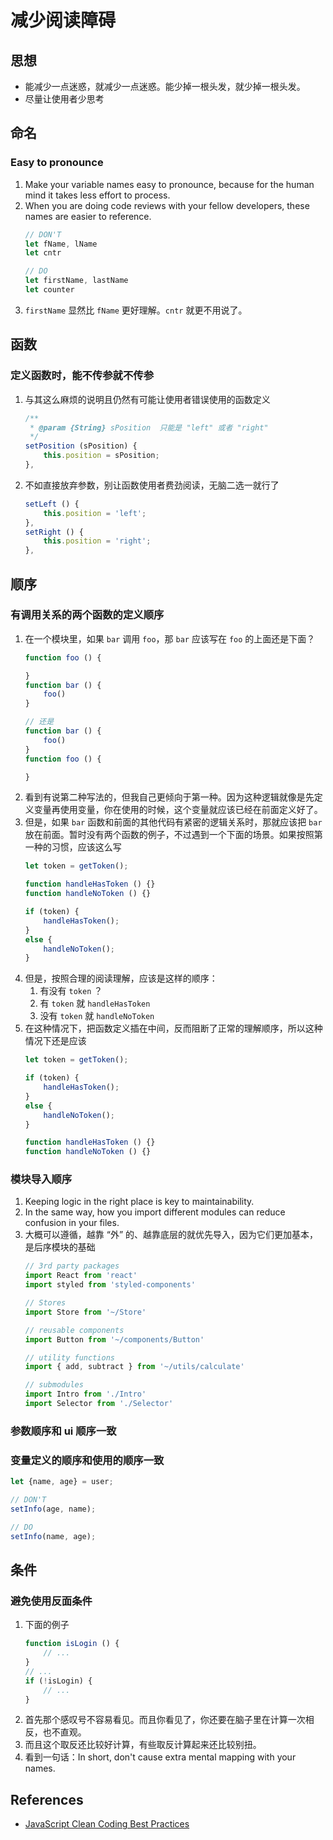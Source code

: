 # 减少阅读障碍


## 思想
* 能减少一点迷惑，就减少一点迷惑。能少掉一根头发，就少掉一根头发。
* 尽量让使用者少思考


## 命名
### Easy to pronounce
1. Make your variable names easy to pronounce, because for the human mind it takes less effort to process.
2. When you are doing code reviews with your fellow developers, these names are easier to reference.
    ```js
    // DON'T
    let fName, lName
    let cntr

    // DO
    let firstName, lastName
    let counter
    ```
3. `firstName` 显然比 `fName` 更好理解。`cntr` 就更不用说了。


## 函数
### 定义函数时，能不传参就不传参
1. 与其这么麻烦的说明且仍然有可能让使用者错误使用的函数定义
    ```js
    /**
     * @param {String} sPosition  只能是 "left" 或者 "right"
     */
    setPosition (sPosition) {
        this.position = sPosition;
    },
    ```
2. 不如直接放弃参数，别让函数使用者费劲阅读，无脑二选一就行了
    ```js
    setLeft () {
        this.position = 'left';
    },
    setRight () {
        this.position = 'right';
    },
    ```


## 顺序
### 有调用关系的两个函数的定义顺序
1. 在一个模块里，如果 `bar` 调用 `foo`，那 `bar` 应该写在 `foo` 的上面还是下面？
    ```js
    function foo () {

    }
    function bar () {
        foo()
    }

    // 还是
    function bar () {
        foo()
    }
    function foo () {

    }
2. 看到有说第二种写法的，但我自己更倾向于第一种。因为这种逻辑就像是先定义变量再使用变量，你在使用的时候，这个变量就应该已经在前面定义好了。
3. 但是，如果 `bar` 函数和前面的其他代码有紧密的逻辑关系时，那就应该把 `bar` 放在前面。暂时没有两个函数的例子，不过遇到一个下面的场景。如果按照第一种的习惯，应该这么写
    ```js
    let token = getToken();

    function handleHasToken () {}
    function handleNoToken () {}

    if (token) {
        handleHasToken();
    }
    else {
        handleNoToken();
    }
    ```
4. 但是，按照合理的阅读理解，应该是这样的顺序：
    1. 有没有 `token` ？
    2. 有 `token` 就 `handleHasToken`
    3. 没有 `token` 就 `handleNoToken`
5. 在这种情况下，把函数定义插在中间，反而阻断了正常的理解顺序，所以这种情况下还是应该
    ```js
    let token = getToken();

    if (token) {
        handleHasToken();
    }
    else {
        handleNoToken();
    }

    function handleHasToken () {}
    function handleNoToken () {}
    ```

### 模块导入顺序
1. Keeping logic in the right place is key to maintainability. 
2. In the same way, how you import different modules can reduce confusion in your files. 
3. 大概可以遵循，越靠 “外” 的、越靠底层的就优先导入，因为它们更加基本，是后序模块的基础
    ```js
    // 3rd party packages
    import React from 'react'
    import styled from 'styled-components'

    // Stores
    import Store from '~/Store'

    // reusable components
    import Button from '~/components/Button'

    // utility functions
    import { add, subtract } from '~/utils/calculate'

    // submodules
    import Intro from './Intro'
    import Selector from './Selector'
    ```


### 参数顺序和 ui 顺序一致

### 变量定义的顺序和使用的顺序一致
```js
let {name, age} = user;

// DON'T
setInfo(age, name);

// DO
setInfo(name, age);
```




## 条件
### 避免使用反面条件
1. 下面的例子
    ```js
    function isLogin () {
        // ...
    }
    // ...
    if (!isLogin) {
        // ... 
    }
    ```
2. 首先那个感叹号不容易看见。而且你看见了，你还要在脑子里在计算一次相反，也不直观。
3. 而且这个取反还比较好计算，有些取反计算起来还比较别扭。
4. 看到一句话：In short, don't cause extra mental mapping with your names.



## References
* [JavaScript Clean Coding Best Practices](https://blog.risingstack.com/javascript-clean-coding-best-practices-node-js-at-scale/)